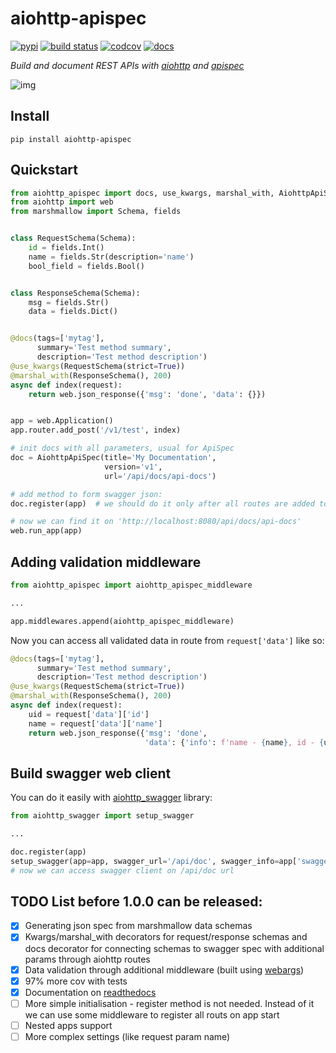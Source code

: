 # aiohttp-apispec

[![pypi](https://badge.fury.io/py/aiohttp-apispec.svg)](https://pypi.python.org/pypi/aiohttp-apispec)
[![build status](https://travis-ci.org/maximdanilchenko/aiohttp-apispec.svg)](https://travis-ci.org/maximdanilchenko/aiohttp-apispec)
[![codcov](https://codecov.io/gh/maximdanilchenko/aiohttp-apispec/branch/master/graph/badge.svg)](https://codecov.io/gh/maximdanilchenko/aiohttp-apispec)
[![docs](https://readthedocs.org/projects/aiohttp-apispec/badge/?version=latest)](https://aiohttp-apispec.readthedocs.io/en/latest/?badge=latest)

*Build and document REST APIs with [aiohttp](https://github.com/aio-libs/aiohttp) and [apispec](https://github.com/marshmallow-code/apispec)*

![img](https://user-images.githubusercontent.com/10708076/40740929-bd141942-6452-11e8-911c-d9032f8d625f.png)

## Install

```
pip install aiohttp-apispec
```

## Quickstart

```Python
from aiohttp_apispec import docs, use_kwargs, marshal_with, AiohttpApiSpec
from aiohttp import web
from marshmallow import Schema, fields


class RequestSchema(Schema):
    id = fields.Int()
    name = fields.Str(description='name')
    bool_field = fields.Bool()


class ResponseSchema(Schema):
    msg = fields.Str()
    data = fields.Dict()


@docs(tags=['mytag'],
      summary='Test method summary',
      description='Test method description')
@use_kwargs(RequestSchema(strict=True))
@marshal_with(ResponseSchema(), 200)
async def index(request):
    return web.json_response({'msg': 'done', 'data': {}})


app = web.Application()
app.router.add_post('/v1/test', index)

# init docs with all parameters, usual for ApiSpec
doc = AiohttpApiSpec(title='My Documentation',
                     version='v1',
                     url='/api/docs/api-docs')

# add method to form swagger json:
doc.register(app)  # we should do it only after all routes are added to router!

# now we can find it on 'http://localhost:8080/api/docs/api-docs'
web.run_app(app)
```
## Adding validation middleware

```Python
from aiohttp_apispec import aiohttp_apispec_middleware

...

app.middlewares.append(aiohttp_apispec_middleware)
```
Now you can access all validated data in route from ```request['data']``` like so:

```Python
@docs(tags=['mytag'],
      summary='Test method summary',
      description='Test method description')
@use_kwargs(RequestSchema(strict=True))
@marshal_with(ResponseSchema(), 200)
async def index(request):
    uid = request['data']['id']
    name = request['data']['name']
    return web.json_response({'msg': 'done', 
                              'data': {'info': f'name - {name}, id - {uid}'}})
```

## Build swagger web client
You can do it easily with [aiohttp_swagger](https://github.com/cr0hn/aiohttp-swagger) library:

```Python
from aiohttp_swagger import setup_swagger

...

doc.register(app)
setup_swagger(app=app, swagger_url='/api/doc', swagger_info=app['swagger_dict'])
# now we can access swagger client on /api/doc url
```

## TODO List before 1.0.0 can be released:

- [x] Generating json spec from marshmallow data schemas
- [x] Kwargs/marshal_with decorators for request/response schemas and docs decorator for connecting schemas to swagger spec with additional params through aiohttp routes
- [x] Data validation through additional middleware (built using [webargs](https://github.com/sloria/webargs))
- [x] 97% more cov with tests
- [x] Documentation on [readthedocs](http://aiohttp-apispec.readthedocs.io/en/latest/)
- [ ] More simple initialisation - register method is not needed. Instead of it we can use some middleware to register all routs on app start
- [ ] Nested apps support
- [ ] More complex settings (like request param name)
